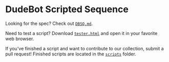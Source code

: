 # DudeBot Scripted Sequence
Looking for the spec? Check out [`DBSQ.md`](./DBSQ.md).  

Need to test a script? Download [`tester.html`](./tester.html) and open it in your favorite web browser.

If you've finished a script and want to contribute to our collection, submit a pull request! Finished scripts are located in the [`scripts`](./scripts) folder.